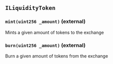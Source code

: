 ## `ILiquidityToken`






### `mint(uint256 _amount)` (external)

Mints a given amount of tokens to the exchange




### `burn(uint256 _amount)` (external)

Burn a given amount of tokens from the exchange








